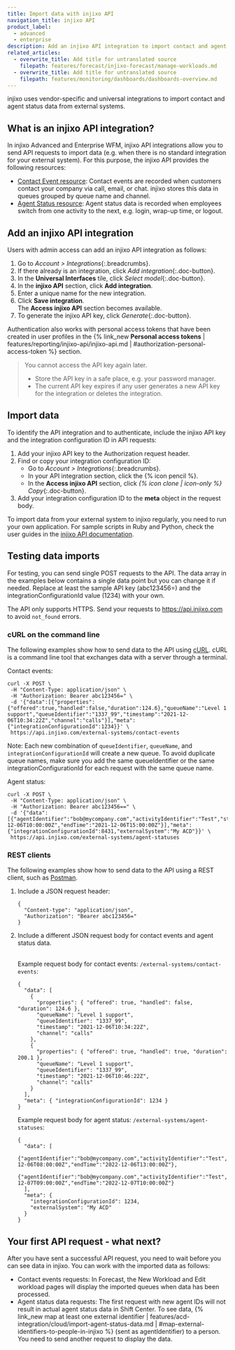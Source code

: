 ```yaml
---
title: Import data with injixo API
navigation_title: injixo API
product_label:
  - advanced
  - enterprise
description: Add an injixo API integration to import contact and agent status data from your external system.
related_articles:
  - overwrite_title: Add title for untranslated source
    filepath: features/forecast/injixo-forecast/manage-workloads.md
  - overwrite_title: Add title for untranslated source
    filepath: features/monitoring/dashboards/dashboards-overview.md
---
```


injixo uses vendor-specific and universal integrations to import contact and agent status data from external systems.

## What is an injixo API integration?

In injixo Advanced and Enterprise WFM, injixo API integrations allow you to send API requests to import data (e.g. when there is no standard integration for your external system). For this purpose, the injixo API provides the following resources:

- [Contact Event resource](https://api.injixo.com/resources/integration_contact_event/): Contact events are recorded when customers contact your company via call, email, or chat. injixo stores this data in queues grouped by queue name and channel.
- [Agent Status resource](https://api.injixo.com/resources/integration_agent_status/): Agent status data is recorded when employees switch from one activity to the next, e.g. login, wrap-up time, or logout.

## Add an injixo API integration

Users with admin access can add an injixo API integration as follows:

1. Go to _Account > Integrations_{:.breadcrumbs}.
2. If there already is an integration, click _Add integration_{:.doc-button}.
3. In the **Universal Interfaces** tile, click _Select model_{:.doc-button}.
4. In the **injixo API** section, click **Add integration**.
5. Enter a unique name for the new integration.
6. Click **Save integration**.<br>The **Access injixo API** section becomes available.
7. To generate the injixo API key, click _Generate_{:.doc-button}.

Authentication also works with personal access tokens that have been created in user profiles in the {% link_new **Personal access tokens** | features/reporting/injixo-api/injixo-api.md | #authorization-personal-access-token %} section.

> You cannot access the API key again later. 
>
> - Store the API key in a safe place, e.g. your password manager.
> - The current API key expires if any user generates a new API key for the integration or deletes the integration.

## Import data <a id="import-contact-or-agent-status-data">

To identify the API integration and to authenticate, include the injixo API key and the integration configuration ID in API requests:

1. Add your injixo API key to the Authorization request header.
2. Find or copy your integration configuration ID:
    - Go to _Account > Integrations_{:.breadcrumbs}.
    - In your API integration section, click the {% icon pencil %}.
    - In the **Access injixo API** section, click _{% icon clone | icon-only %} Copy_{:.doc-button}.
3. Add your integration configuration ID to the **meta** object in the request body.

To import data from your external system to injixo regularly, you need to run your own application. For sample scripts in Ruby and Python, check the user guides in the [injixo API documentation](https://api.injixo.com).

## Testing data imports

For testing, you can send single POST requests to the API. The data array in the examples below contains a single data point but you can change it if needed. Replace at least the sample API key (abc123456=) and the integrationConfigurationId value (1234) with your own.

The API only supports HTTPS. Send your requests to https://api.injixo.com to avoid `not_found` errors.

### cURL on the command line

The following examples show how to send data to the API using [cURL](https://curl.se/). cURL is a command line tool that exchanges data with a server through a terminal.

Contact events:

```
curl -X POST \
 -H "Content-Type: application/json" \
 -H "Authorization: Bearer abc123456=" \
 -d '{"data":[{"properties":{"offered":true,"handled":false,"duration":124.6},"queueName":"Level 1 support","queueIdentifier":"1337_99","timestamp":"2021-12-06T10:34:22Z","channel":"calls"}],"meta":{"integrationConfigurationId":1234}}' \
 https://api.injixo.com/external-systems/contact-events
```

Note: Each new combination of `queueIdentifier`, `queueName`, and `integrationConfigurationId` will create a new queue. To avoid duplicate queue names, make sure you add the same queueIdentifier or the same integrationConfigurationId for each request with the same queue name. 

Agent status:

```
curl -X POST \
 -H "Content-Type: application/json" \
 -H "Authorization: Bearer abc123456==" \
 -d '{"data":[{"agentIdentifier":"bob@mycompany.com","activityIdentifier":"Test","startTime":"2021-12-06T10:00:00Z","endTime":"2021-12-06T15:00:00Z"}],"meta":{"integrationConfigurationId":8431,"externalSystem":"My ACD"}}' \
 https://api.injixo.com/external-systems/agent-statuses
```

### REST clients

The following examples show how to send data to the API using a REST client, such as [Postman](https://www.postman.com/downloads/).

1. Include a JSON request header:

   ```
   {
     "Content-type": "application/json",
     "Authorization": "Bearer abc123456="
   }
   ```

2. Include a different JSON request body for contact events and agent status data.<br><br>

   Example request body for contact events: `/external-systems/contact-events`:

   ```
   {
     "data": [
       {
         "properties": { "offered": true, "handled": false, "duration": 124.6 },
         "queueName": "Level 1 support",
         "queueIdentifier": "1337_99",
         "timestamp": "2021-12-06T10:34:22Z",
         "channel": "calls"
       },
       {
         "properties": { "offered": true, "handled": true, "duration": 200.1 },
         "queueName": "Level 1 support",
         "queueIdentifier": "1337_99",
         "timestamp": "2021-12-06T10:46:22Z",
         "channel": "calls"
       }
     ],
     "meta": { "integrationConfigurationId": 1234 }
   }
   ```

   Example request body for agent status: `/external-systems/agent-statuses`:

   ```
   {
     "data": [
       {"agentIdentifier":"bob@mycompany.com","activityIdentifier":"Test","startTime":"2022-12-06T08:00:00Z","endTime":"2022-12-06T13:00:00Z"},
       {"agentIdentifier":"bob@mycompany.com","activityIdentifier":"Test","startTime":"2022-12-07T09:00:00Z","endTime":"2022-12-07T10:00:00Z"}
     ],
     "meta": {
       "integrationConfigurationId": 1234,
       "externalSystem": "My ACD"
     }
   }
   ```

## Your first API request - what next?

After you have sent a successful API request, you need to wait before you can see data in injixo. You can work with the imported data as follows:

- Contact events requests: In Forecast, the New Workload and Edit workload pages will display the imported queues when data has been processed.
- Agent status data requests: The first request with new agent IDs will not result in actual agent status data in Shift Center. To see data, {% link_new map at least one external identifier | features/acd-integration/cloud/import-agent-status-data.md | #map-external-identifiers-to-people-in-injixo %} (sent as agentIdentifier) to a person. You need to send another request to display the data.
